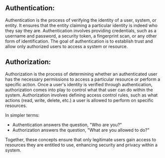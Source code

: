 ## Authentication:
Authentication is the process of verifying the identity of a user, system, or entity. It ensures that the entity claiming a particular identity is indeed who they say they are. Authentication involves providing credentials, such as a username and password, a security token, a fingerprint scan, or any other form of identification. The goal of authentication is to establish trust and allow only authorized users to access a system or resource.

## Authorization:
Authorization is the process of determining whether an authenticated user has the necessary permissions to access a particular resource or perform a specific action. Once a user's identity is verified through authentication, authorization comes into play to control what that user can do within the system. Authorization involves defining access control rules, such as what actions (read, write, delete, etc.) a user is allowed to perform on specific resources.

In simpler terms:

- Authentication answers the question, "Who are you?"
- Authorization answers the question, "What are you allowed to do?"

Together, these concepts ensure that only legitimate users gain access to resources they are entitled to use, enhancing security and privacy within a system.





